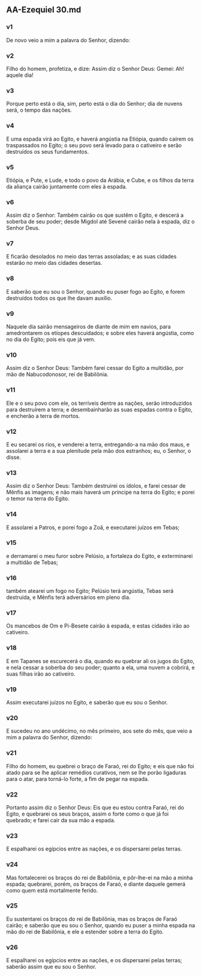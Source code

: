 ## AA-Ezequiel 30.md
### v1
 De novo veio a mim a palavra do Senhor, dizendo:
### v2
 Filho do homem, profetiza, e dize: Assim diz o Senhor Deus: Gemei: Ah! aquele dia!
### v3
 Porque perto está o dia, sim, perto está o dia do Senhor; dia de nuvens será, o tempo das nações.
### v4
 E uma espada virá ao Egito, e haverá angústia na Etiópia, quando caírem os traspassados no Egito; o seu povo será levado para o cativeiro e serão destruídos os seus fundamentos.
### v5
 Etiópia, e Pute, e Lude, e todo o povo da Arábia, e Cube, e os filhos da terra da aliança cairão juntamente com eles à espada.
### v6
 Assim diz o Senhor: Também cairão os que sustêm o Egito, e descerá a soberba de seu poder; desde Migdol até Sevené cairão nela à espada, diz o Senhor Deus.
### v7
 E ficarão desolados no meio das terras assoladas; e as suas cidades estarão no meio das cidades desertas.
### v8
 E saberão que eu sou o Senhor, quando eu puser fogo ao Egito, e forem destruídos todos os que lhe davam auxílio.
### v9
 Naquele dia sairão mensageiros de diante de mim em navios, para amedrontarem os etíopes descuidados; e sobre eles haverá angústia, como no dia do Egito; pois eis que já vem.
### v10
 Assim diz o Senhor Deus: Também farei cessar do Egito a multidão, por mão de Nabucodonosor, rei de Babilônia.
### v11
 Ele e o seu povo com ele, os terríveis dentre as nações, serão introduzidos para destruírem a terra; e desembainharão as suas espadas contra o Egito, e encherão a terra de mortos.
### v12
 E eu secarei os rios, e venderei a terra, entregando-a na mão dos maus, e assolarei a terra e a sua plenitude pela mão dos estranhos; eu, o Senhor, o disse.
### v13
 Assim diz o Senhor Deus: Também destruirei os ídolos, e farei cessar de Mênfis as imagens; e não mais haverá um príncipe na terra do Egito; e porei o temor na terra do Egito.
### v14
 E assolarei a Patros, e porei fogo a Zoã, e executarei juízos em Tebas;
### v15
 e derramarei o meu furor sobre Pelúsio, a fortaleza do Egito, e exterminarei a multidão de Tebas;
### v16
 também atearei um fogo no Egito; Pelúsio terá angústia, Tebas será destruída, e Mênfis terá adversários em pleno dia.
### v17
 Os mancebos de Om e Pi-Besete cairão à espada, e estas cidades irão ao cativeiro.
### v18
 E em Tapanes se escurecerá o dia, quando eu quebrar ali os jugos do Egito, e nela cessar a soberba do seu poder; quanto a ela, uma nuvem a cobrirá, e suas filhas irão ao cativeiro.
### v19
 Assim executarei juízos no Egito, e saberão que eu sou o Senhor.
### v20
 E sucedeu no ano undécimo, no mês primeiro, aos sete do mês, que veio a mim a palavra do Senhor, dizendo:
### v21
 Filho do homem, eu quebrei o braço de Faraó, rei do Egito; e eis que não foi atado para se lhe aplicar remédios curativos, nem se lhe porão ligaduras para o atar, para torná-lo forte, a fim de pegar na espada.
### v22
 Portanto assim diz o Senhor Deus: Eis que eu estou contra Faraó, rei do Egito, e quebrarei os seus braços, assim o forte como o que já foi quebrado; e farei cair da sua mão a espada.
### v23
 E espalharei os egípcios entre as nações, e os dispersarei pelas terras.
### v24
 Mas fortalecerei os braços do rei de Babilônia, e pôr-lhe-ei na mão a minha espada; quebrarei, porém, os braços de Faraó, e diante daquele gemerá como quem está mortalmente ferido.
### v25
 Eu sustentarei os braços do rei de Babilônia, mas os braços de Faraó cairão; e saberão que eu sou o Senhor, quando eu puser a minha espada na mão do rei de Babilônia, e ele a estender sobre a terra do Egito.
### v26
 E espalharei os egípcios entre as nações, e os dispersarei pelas terras; saberão assim que eu sou o Senhor.
